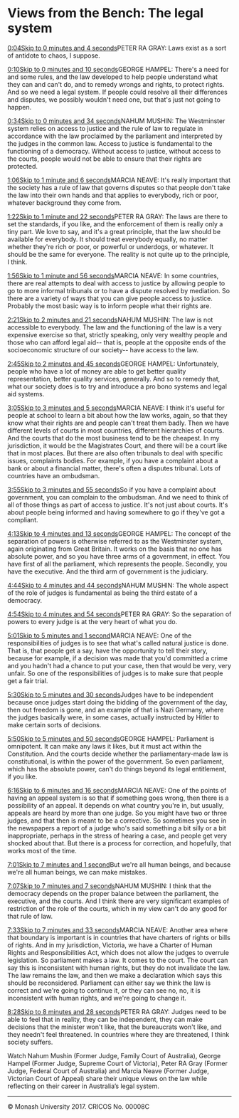 # Views from the Bench: The legal system

[0:04Skip to 0 minutes and 4 seconds](https://www.futurelearn.com/courses/law-for-non-lawyers/3/steps/177731#)PETER RA GRAY: Laws exist as a sort of antidote to chaos, I suppose.

[0:10Skip to 0 minutes and 10 seconds](https://www.futurelearn.com/courses/law-for-non-lawyers/3/steps/177731#)GEORGE HAMPEL: There's a need for and some rules, and the law developed to help people understand what they can and can't do, and to remedy wrongs and rights, to protect rights. And so we need a legal system. If people could resolve all their differences and disputes, we possibly wouldn't need one, but that's just not going to happen.

[0:34Skip to 0 minutes and 34 seconds](https://www.futurelearn.com/courses/law-for-non-lawyers/3/steps/177731#)NAHUM MUSHIN: The Westminster system relies on access to justice and the rule of law to regulate in accordance with the law proclaimed by the parliament and interpreted by the judges in the common law. Access to justice is fundamental to the functioning of a democracy. Without access to justice, without access to the courts, people would not be able to ensure that their rights are protected.

[1:06Skip to 1 minute and 6 seconds](https://www.futurelearn.com/courses/law-for-non-lawyers/3/steps/177731#)MARCIA NEAVE: It's really important that the society has a rule of law that governs disputes so that people don't take the law into their own hands and that applies to everybody, rich or poor, whatever background they come from.

[1:22Skip to 1 minute and 22 seconds](https://www.futurelearn.com/courses/law-for-non-lawyers/3/steps/177731#)PETER RA GRAY: The laws are there to set the standards, if you like, and the enforcement of them is really only a tiny part. We love to say, and it's a great principle, that the law should be available for everybody. It should treat everybody equally, no matter whether they're rich or poor, or powerful or underdogs, or whatever. It should be the same for everyone. The reality is not quite up to the principle, I think.

[1:56Skip to 1 minute and 56 seconds](https://www.futurelearn.com/courses/law-for-non-lawyers/3/steps/177731#)MARCIA NEAVE: In some countries, there are real attempts to deal with access to justice by allowing people to go to more informal tribunals or to have a dispute resolved by mediation. So there are a variety of ways that you can give people access to justice. Probably the most basic way is to inform people what their rights are.

[2:21Skip to 2 minutes and 21 seconds](https://www.futurelearn.com/courses/law-for-non-lawyers/3/steps/177731#)NAHUM MUSHIN: The law is not accessible to everybody. The law and the functioning of the law is a very expensive exercise so that, strictly speaking, only very wealthy people and those who can afford legal aid-- that is, people at the opposite ends of the socioeconomic structure of our society-- have access to the law.

[2:45Skip to 2 minutes and 45 seconds](https://www.futurelearn.com/courses/law-for-non-lawyers/3/steps/177731#)GEORGE HAMPEL: Unfortunately, people who have a lot of money are able to get better quality representation, better quality services, generally. And so to remedy that, what our society does is to try and introduce a pro bono systems and legal aid systems.

[3:05Skip to 3 minutes and 5 seconds](https://www.futurelearn.com/courses/law-for-non-lawyers/3/steps/177731#)MARCIA NEAVE: I think it's useful for people at school to learn a bit about how the law works, again, so that they know what their rights are and people can't treat them badly. Then we have different levels of courts in most countries, different hierarchies of courts. And the courts that do the most business tend to be the cheapest. In my jurisdiction, it would be the Magistrates Court, and there will be a court like that in most places. But there are also often tribunals to deal with specific issues, complaints bodies. For example, if you have a complaint about a bank or about a financial matter, there's often a disputes tribunal. Lots of countries have an ombudsman.

[3:55Skip to 3 minutes and 55 seconds](https://www.futurelearn.com/courses/law-for-non-lawyers/3/steps/177731#)So if you have a complaint about government, you can complain to the ombudsman. And we need to think of all of those things as part of access to justice. It's not just about courts. It's about people being informed and having somewhere to go if they've got a compliant.

[4:13Skip to 4 minutes and 13 seconds](https://www.futurelearn.com/courses/law-for-non-lawyers/3/steps/177731#)GEORGE HAMPEL: The concept of the separation of powers is otherwise referred to as the Westminster system, again originating from Great Britain. It works on the basis that no one has absolute power, and so you have three arms of a government, in effect. You have first of all the parliament, which represents the people. Secondly, you have the executive. And the third arm of government is the judiciary.

[4:44Skip to 4 minutes and 44 seconds](https://www.futurelearn.com/courses/law-for-non-lawyers/3/steps/177731#)NAHUM MUSHIN: The whole aspect of the role of judges is fundamental as being the third estate of a democracy.

[4:54Skip to 4 minutes and 54 seconds](https://www.futurelearn.com/courses/law-for-non-lawyers/3/steps/177731#)PETER RA GRAY: So the separation of powers to every judge is at the very heart of what you do.

[5:01Skip to 5 minutes and 1 second](https://www.futurelearn.com/courses/law-for-non-lawyers/3/steps/177731#)MARCIA NEAVE: One of the responsibilities of judges is to see that what's called natural justice is done. That is, that people get a say, have the opportunity to tell their story, because for example, if a decision was made that you'd committed a crime and you hadn't had a chance to put your case, then that would be very, very unfair. So one of the responsibilities of judges is to make sure that people get a fair trial.

[5:30Skip to 5 minutes and 30 seconds](https://www.futurelearn.com/courses/law-for-non-lawyers/3/steps/177731#)Judges have to be independent because once judges start doing the bidding of the government of the day, then out freedom is gone, and an example of that is Nazi Germany, where the judges basically were, in some cases, actually instructed by Hitler to make certain sorts of decisions.

[5:50Skip to 5 minutes and 50 seconds](https://www.futurelearn.com/courses/law-for-non-lawyers/3/steps/177731#)GEORGE HAMPEL: Parliament is omnipotent. It can make any laws it likes, but it must act within the Constitution. And the courts decide whether the parliamentary-made law is constitutional, is within the power of the government. So even parliament, which has the absolute power, can't do things beyond its legal entitlement, if you like.

[6:16Skip to 6 minutes and 16 seconds](https://www.futurelearn.com/courses/law-for-non-lawyers/3/steps/177731#)MARCIA NEAVE: One of the points of having an appeal system is so that if something goes wrong, then there is a possibility of an appeal. It depends on what country you're in, but usually, appeals are heard by more than one judge. So you might have two or three judges, and that then is meant to be a corrective. So sometimes you see in the newspapers a report of a judge who's said something a bit silly or a bit inappropriate, perhaps in the stress of hearing a case, and people get very shocked about that. But there is a process for correction, and hopefully, that works most of the time.

[7:01Skip to 7 minutes and 1 second](https://www.futurelearn.com/courses/law-for-non-lawyers/3/steps/177731#)But we're all human beings, and because we're all human beings, we can make mistakes.

[7:07Skip to 7 minutes and 7 seconds](https://www.futurelearn.com/courses/law-for-non-lawyers/3/steps/177731#)NAHUM MUSHIN: I think that the democracy depends on the proper balance between the parliament, the executive, and the courts. And I think there are very significant examples of restriction of the role of the courts, which in my view can't do any good for that rule of law.

[7:33Skip to 7 minutes and 33 seconds](https://www.futurelearn.com/courses/law-for-non-lawyers/3/steps/177731#)MARCIA NEAVE: Another area where that boundary is important is in countries that have charters of rights or bills of rights. And in my jurisdiction, Victoria, we have a Charter of Human Rights and Responsibilities Act, which does not allow the judges to overrule legislation. So parliament makes a law. It comes to the court. The court can say this is inconsistent with human rights, but they do not invalidate the law. The law remains the law, and then we make a declaration which says this should be reconsidered. Parliament can either say we think the law is correct and we're going to continue it, or they can see no, no, it is inconsistent with human rights, and we're going to change it.

[8:28Skip to 8 minutes and 28 seconds](https://www.futurelearn.com/courses/law-for-non-lawyers/3/steps/177731#)PETER RA GRAY: Judges need to be able to feel that in reality, they can be independent, they can make decisions that the minister won't like, that the bureaucrats won't like, and they needn't feel threatened. In countries where they are threatened, I think society suffers.

Watch Nahum Mushin (Former Judge, Family Court of Australia), George Hampel (Former Judge, Supreme Court of Victoria), Peter RA Gray (Former Judge, Federal Court of Australia) and Marcia Neave (Former Judge, Victorian Court of Appeal) share their unique views on the law while reflecting on their career in Australia’s legal system.

------

© Monash University 2017. CRICOS No. 00008C